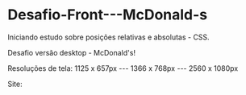 # Desafio-Front---McDonald-s
Iniciando estudo sobre posições relativas e absolutas - CSS.

Desafio versão desktop - McDonald's!

Resoluções de tela: 1125 x 657px ---
                    1366 x 768px ---
                    2560 x 1080px
                    
Site: 
                    

